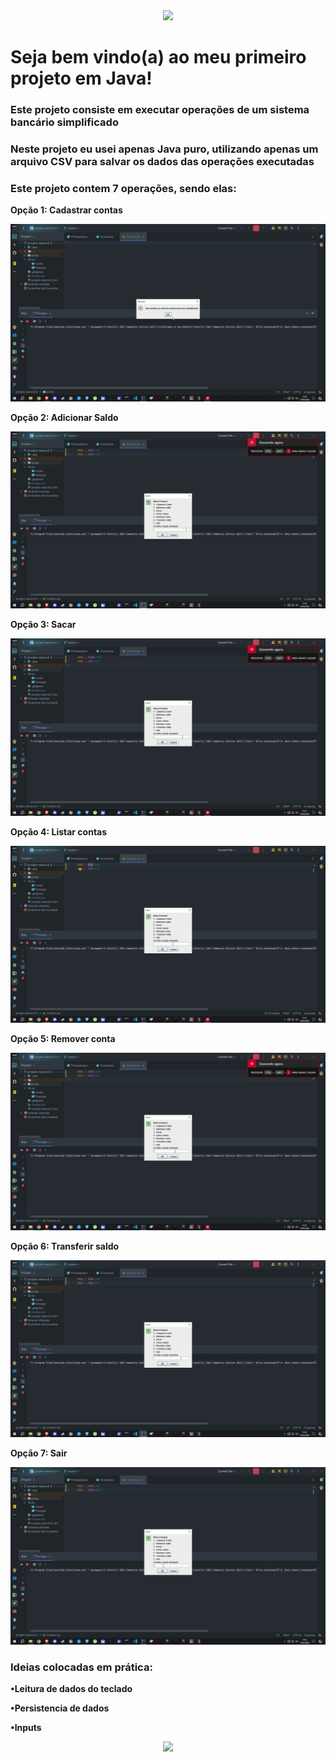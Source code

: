 <div align="center">
  <img height="200" src="https://user-images.githubusercontent.com/25181517/117201156-9a724800-adec-11eb-9a9d-3cd0f67da4bc.png">
</div>

# Seja bem vindo(a) ao meu primeiro projeto em Java! 

### Este projeto consiste em executar operações de um sistema bancário simplificado
### Neste projeto eu usei apenas Java puro, utilizando apenas um arquivo CSV para salvar os dados das operações executadas

### Este projeto contem 7 operações, sendo elas:


<p><b>Opção 1: Cadastrar contas</b></p>
<p align= "center" >
 <img width="auto" height="auto" src="./prints/Gif opção 1.gif" >
</p> 
<p><b>Opção 2: Adicionar Saldo</b></p>
<p align= "center" >
 <img width="auto" height="auto" src="./prints/Gif opção 2.gif" >
</p>

<p><b>Opção 3: Sacar</b></p>
<p align= "center" >
 <img width="auto" height="auto" src="./prints/Gif opção 3.gif" >
</p>

<p><b>Opção 4: Listar contas</b></p>
<p align= "center" >
 <img width="auto" height="auto" src="./prints/Gif opção 4.gif" >
</p>

<p><b>Opção 5: Remover conta</b></p>
<p align= "center" >
 <img width="auto" height="auto" src="./prints/Gif opção 5.gif" >
</p>

<p><b>Opção 6: Transferir saldo</b></p>
<p align= "center" >
 <img width="auto" height="auto" src="./prints/Gif opção 6.gif" >
</p>

<p><b>Opção 7: Sair</b></p>
<p align= "center" >
 <img width="auto" height="auto" src="./prints/Gif opção 7.gif" >
</p>



### Ideias colocadas em prática:

<p><b>&#x2022;Leitura de dados do teclado</b></p>

<p><b>&#x2022;Persistencia de dados</b></p>

<p><b>&#x2022;Inputs</b></p>

<div align="center">
  <img height="200" src="https://user-images.githubusercontent.com/25181517/117201156-9a724800-adec-11eb-9a9d-3cd0f67da4bc.png">
</div>
